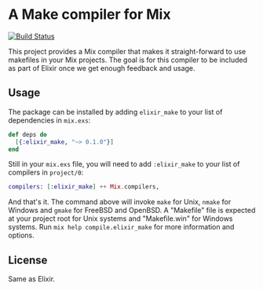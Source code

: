 # A Make compiler for Mix

[![Build Status](https://travis-ci.org/elixir-lang/elixir_make.svg?branch=master)](https://travis-ci.org/elixir-lang/elixir_make)

This project provides a Mix compiler that makes it straight-forward to use makefiles in your Mix projects. The goal is for this compiler to be included as part of Elixir once we get enough feedback and usage.

## Usage

The package can be installed by adding `elixir_make` to your list of dependencies in `mix.exs`:

```elixir
def deps do
  [{:elixir_make, "~> 0.1.0"}]
end
```

Still in your `mix.exs` file, you will need to add `:elixir_make` to your list of compilers in `project/0`:

```elixir
compilers: [:elixir_make] ++ Mix.compilers,
```

And that's it. The command above will invoke `make` for Unix, `nmake` for Windows and `gmake` for FreeBSD and OpenBSD. A "Makefile" file is expected at your project root for Unix systems and "Makefile.win" for Windows systems. Run `mix help compile.elixir_make` for more information and options.

## License

Same as Elixir.
